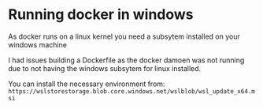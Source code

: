 # Running docker in windows 

As docker runs on a linux kernel you need a subsytem installed on your windows machine 

I had issues building a Dockerfile as the docker damoen was not running due to not having the windows subsytem for linux installed.

You can install the necessary environment from: `https://wslstorestorage.blob.core.windows.net/wslblob/wsl_update_x64.msi` 
